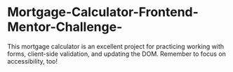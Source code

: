 # Mortgage-Calculator-Frontend-Mentor-Challenge-
This mortgage calculator is an excellent project for practicing working with forms, client-side validation, and updating the DOM. Remember to focus on accessibility, too!
